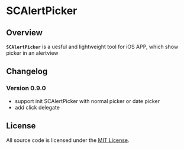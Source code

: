 # SCAlertPicker

<!--[![Travis CI](https://travis-ci.org/luosch/SCGridTable.svg?branch=master)](https://travis-ci.org/luosch/SCAvatarBrowser)
[![Version](https://img.shields.io/cocoapods/v/SCGridTable.svg?style=flat)](http://cocoadocs.org/docsets/SCGridTable/)
[![Pod Platform](http://img.shields.io/cocoapods/p/SCGridTable.svg?style=flat)](http://cocoadocs.org/docsets/SCGridTable/)
[![License](https://img.shields.io/cocoapods/l/SCGridTable.svg?style=flat)](https://github.com/luosch/SCGridTable/blob/master/LICENSE)-->

## Overview

**`SCAlertPicker`** is a uesful and lightweight tool for iOS APP, which show picker in an alertview

## Changelog
### Version 0.9.0
* support init SCAlertPicker with normal picker or date picker
* add click delegate

## License

All source code is licensed under the [MIT License](https://raw.githubusercontent.com/luosch/SCGridTable/master/LICENSE).